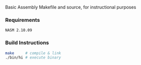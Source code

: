 Basic Assembly Makefile and source, for instructional purposes

### Requirements

`NASM 2.10.09`

### Build Instructions
```bash
make     # compile & link
./bin/hi # execute binary
```
